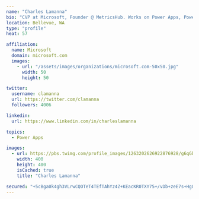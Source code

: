 ```yaml
---
name: "Charles Lamanna"
bio: "CVP at Microsoft, Founder @ MetricsHub. Works on Power Apps, Power Automate, Power Virtual Agent, Common Data Service and Dynamics 365."
location: Bellevue, WA
type: "profile"
heat: 57

affiliation:
  name: Microsoft
  domain: microsoft.com
  images:
    - url: "/assets/images/organizations/microsoft.com-50x50.jpg"
      width: 50
      height: 50

twitter:
  username: clamanna
  url: https://twitter.com/clamanna
  followers: 4006

linkedin:
  url: https://www.linkedin.com/in/charleslamanna

topics:
  - Power Apps

images:
  - url: https://pbs.twimg.com/profile_images/1263202626922876928/g6qGbHZ-_400x400.jpg
    width: 400
    height: 400
    isCached: true
    title: "Charles Lamanna"

secured: "+5cBga0k4gh3VLrwCQOTeT4TEfTAhYz4Z+KEacKR0TXY75+/vDb+zeE7s+Hg8CzKD65zmxA1fddCg/7R7mQ1Qq4liZR+5mLVBiwBPRgPTWRraeeJujANgx9EQz1FQftNI/O8BYHZZ8eITzSMQj4X3jCRKtToS+HJrk6rTzOelVuBJI3vVYRAV8KRzZh12bGm5wDO5OOzO1AxLCz4cQwKR8TygtKS0mNo07w9DGGAv/P1FO0ovD0FUvXplx2O6h+PY2HEc9L2E2FbU22f3IzYz/kMNn0b1p9X+TdESNnkhITGxmOr2z/Ro6plKlcrAIgDANJ0sjK+O/Vft9hA1u6g80hj5SQnvAfkYmV/61P3eZWr9PoCDQvTbYWgMA8wGNS2qqoiY4pdXsyU1uy9JMTG7hPgxJ4iEh7TiAGSfYHHwSY=;tRadMzMh4RwizCdrWNfoDg=="
---
```


